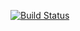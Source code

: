 [![Build Status](https://img.shields.io/endpoint.svg?url=https%3A%2F%2Factions-badge.atrox.dev%2Fhttps%3A%2F%2Fgithub.com%2FSpola1%2FTaskManager%2Fbadge%3Fref%3Ddevelop&style=flat)](https://actions-badge.atrox.dev/https://github.com/Spola1/TaskManager/goto?ref=develop)
